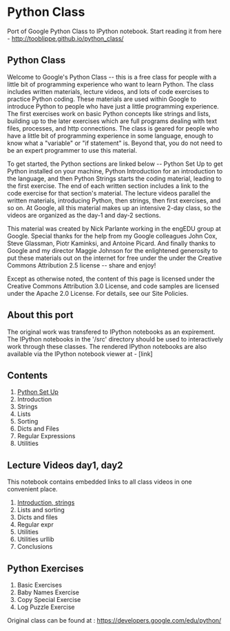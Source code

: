 Python Class
============

Port of Google Python Class to IPython notebook. Start reading it from here - http://tooblippe.github.io/python_class/

## Python Class

Welcome to Google's Python Class -- this is a free class for people with a little bit of programming experience who want to learn Python. The class includes written materials, lecture videos, and lots of code exercises to practice Python coding. These materials are used within Google to introduce Python to people who have just a little programming experience. The first exercises work on basic Python concepts like strings and lists, building up to the later exercises which are full programs dealing with text files, processes, and http connections. The class is geared for people who have a little bit of programming experience in some language, enough to know what a "variable" or "if statement" is. Beyond that, you do not need to be an expert programmer to use this material.

To get started, the Python sections are linked below -- Python Set Up to get Python installed on your machine, Python Introduction for an introduction to the language, and then Python Strings starts the coding material, leading to the first exercise. The end of each written section includes a link to the code exercise for that section's material. The lecture videos parallel the written materials, introducing Python, then strings, then first exercises, and so on. At Google, all this material makes up an intensive 2-day class, so the videos are organized as the day-1 and day-2 sections.

This material was created by Nick Parlante working in the engEDU group at Google. Special thanks for the help from my Google colleagues John Cox, Steve Glassman, Piotr Kaminksi, and Antoine Picard. And finally thanks to Google and my director Maggie Johnson for the enlightened generosity to put these materials out on the internet for free under the under the Creative Commons Attribution 2.5 license -- share and enjoy!

Except as otherwise noted, the content of this page is licensed under the Creative Commons Attribution 3.0 License, and code samples are licensed under the Apache 2.0 License. For details, see our Site Policies.

## About this port
The original work was transfered to IPython notebooks as an expirement. The IPython notebooks in the '/src' directory should be used to interactively work through these classes.
The rendered IPython notebooks are also available via the IPython notebook viewer at - [link] 


## Contents

1. [Python Set Up](http://nbviewer.ipython.org/urls/raw.github.com/Tooblippe/python_class/master/src/Google_Python_1.ipynb)
2. Introduction
3. Strings
4. Lists
5. Sorting
6. Dicts and Files
7. Regular Expressions
8. Utilities

## Lecture Videos day1, day2
This notebook contains embedded links to all class videos in one convenient place.
1. [Introduction, strings](http://nbviewer.ipython.org/urls/raw.github.com/Tooblippe/python_class/master/src/training_videos.ipynb)
2. Lists and sorting
3. Dicts and files
4. Regular expr
5. Utilities
6. Utilities urllib
7. Conclusions

## Python Exercises
1. Basic Exercises
2. Baby Names Exercise
3. Copy Special Exercise
4. Log Puzzle Exercise

Original class can be found at : https://developers.google.com/edu/python/